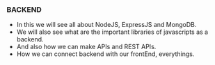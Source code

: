 ### BACKEND
- In this we will see all about NodeJS, ExpressJS and MongoDB.
- We will also see what are the important libraries of javascripts as a backend.
- And also how we can make APIs and REST APIs.
- How we can connect backend with our frontEnd, everythings.
